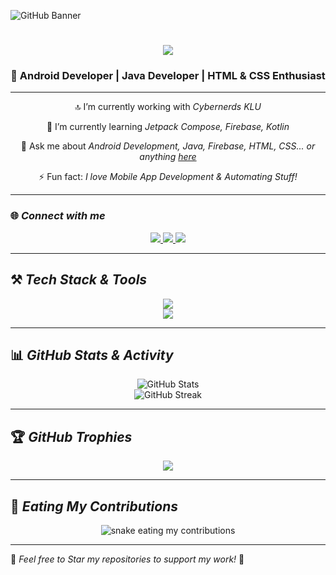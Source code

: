![GitHub Banner](https://github.com/akashverma92/akashverma92/blob/main/image.png?raw=true)

<h1 align="center">
    <img src="https://readme-typing-svg.herokuapp.com/?font=Righteous&size=35&center=true&vCenter=true&width=500&height=70&duration=4000&lines=Hi+There!+👋;+I'm+Akash!;+I'm+an+Android+&+Java+Developer!;" />
</h1>

<h3 align="center">🚀 Android Developer | Java Developer | HTML & CSS Enthusiast</h3>

---

<div align="center">
 
 🔝 I’m currently working with *Cybernerds KLU*
 
 🌱 I’m currently learning *Jetpack Compose, Firebase, Kotlin*

💬 Ask me about *Android Development, Java, Firebase, HTML, CSS... or anything [here](https://github.com/akashverma92/akashverma92/issues)*

⚡ Fun fact: *I love Mobile App Development & Automating Stuff!*

 </div>
 
---

### 🌐 *Connect with me*
<div align="center"> 
  <a href="mailto:akashverma92@gmail.com">
    <img src="https://img.shields.io/badge/Gmail-333333?style=for-the-badge&logo=gmail&logoColor=red" />
  </a>
  <a href="https://linkedin.com/in/akashverma92" target="_blank">
    <img src="https://img.shields.io/badge/LinkedIn-0077B5?style=for-the-badge&logo=linkedin&logoColor=white" />
  </a>
  <a href="https://akashverma92.github.io" target="_blank">
     <img src="https://img.shields.io/badge/Portfolio-FF5722?style=for-the-badge&logo=firefox&logoColor=white" />
  </a>
</div>

---

## ⚒ *Tech Stack & Tools*

<div align="center">
    <img src="https://skillicons.dev/icons?i=androidstudio,java,kotlin,firebase,html,css,git,vscode" />
    <br>
    <img src="https://skillicons.dev/icons?i=sqlite,mysql,gradle,github" />
</div>

---

## 📊 *GitHub Stats & Activity*

<div align="center">
    <img src="https://github-readme-stats.vercel.app/api?username=akashverma92&show_icons=true&theme=radical" alt="GitHub Stats" />
    <br>
    <img src="https://streak-stats.demolab.com/?user=akashverma92&theme=dark" alt="GitHub Streak" />
</div>

---

## 🏆 *GitHub Trophies*

<div align="center">
    <img src="https://github-profile-trophy.vercel.app/?username=akashverma92&theme=onedark" />
</div>

---

## 🐍 *Eating My Contributions*

<div align="center">
    <img alt="snake eating my contributions" src="https://github.com/akashverma92/akashverma92/blob/output/github-contribution-grid-snake-dark.svg" />
</div>

</div>

---

🌟 *Feel free to Star my repositories to support my work!* 🚀
